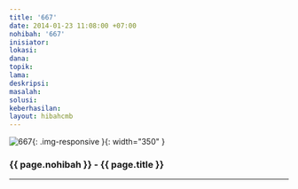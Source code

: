 ```yaml
---
title: '667'
date: 2014-01-23 11:08:00 +07:00
nohibah: '667'
inisiator: 
lokasi: 
dana: 
topik: 
lama: 
deskripsi: 
masalah: 
solusi: 
keberhasilan: 
layout: hibahcmb
---
```


![667](/static/img/hibahcmb/667.png){: .img-responsive }{: width="350" }

### {{ page.nohibah }} - {{ page.title }}

---
